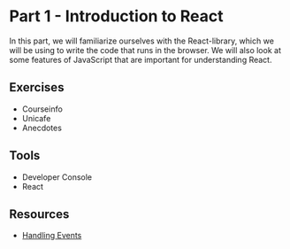 # Part 1 - Introduction to React

In this part, we will familiarize ourselves with the React-library, which we will be using to write the code that runs in the browser. We will also look at some features of JavaScript that are important for understanding React.

## Exercises
- Courseinfo
- Unicafe
- Anecdotes

## Tools 
- Developer Console
- React

## Resources
- [Handling Events](https://reactjs.org/docs/handling-events.html)